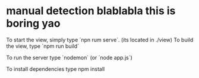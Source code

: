 # manual detection blablabla this is boring yao


To start the view, simply type ´npn rum serve´. (its located in ./view)
To build the view, type ´npm run build´

To run the server type ´nodemon´ (or ´node app.js´)

To install dependencies type npm install